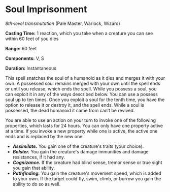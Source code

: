 # Soul Imprisonment
*8th-level transmutation* (Pale Master, Warlock, Wizard)

**Casting Time:** 1 reaction, which you take when a creature you can see within 60 feet of you dies

**Range:** 60 feet

**Components:** V, S

**Duration:** Instantaneous

This spell snatches the soul of a humanoid as it dies and merges it with your own. A possessed soul remains merged with your own until the spell ends or until you release, which ends the spell. While you possess a soul, you can exploit it in any of the ways described below. You can use a possess soul up to ten times. Once you exploit a soul for the tenth time, you have the option to release it or destroy it, and the spell ends. While a soul is possessed, the dead humanoid it came from can’t be revived.

You are able to use an action on your turn to invoke one of the following properties, which lasts for 24 hours. You can only have one property active at a time. If you invoke a new property while one is active, the active one ends and is replaced by the new one.

* ***Assimilate.*** You gain one of the creature's traits (your choice).
* ***Bolster.*** You gain the creature's damage immunities and damage resistances, if it had any.
* ***Cognizance.*** If the creature had blind sense, tremor sense or true sight you gain that ability.
* ***Pathfinding.*** You gain the creature's movement speed, which is added to your own. If the target could fly, swim, climb, or burrow you gain the ability to do so as well.

